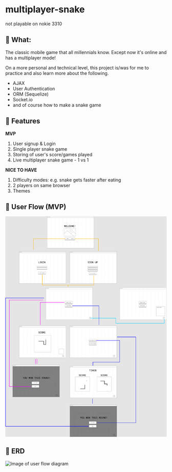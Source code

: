 # multiplayer-snake

not playable on nokie 3310

## 🐍 What:

The classic mobile game that all millennials know. Except now it's online and has a multiplayer mode!

On a more personal and technical level, this project is/was for me to practice and also learn more about the following.

- AJAX
- User Authentication
- ORM (Sequelize)
- Socket.io
- and of course how to make a snake game

## 🌈 Features

**MVP**

1. User signup & Login
2. Single player snake game
3. Storing of user's score/games played
4. Live multiplayer snake game - 1 vs 1

**NICE TO HAVE**

1. Difficulty modes: e.g. snake gets faster after eating
2. 2 players on same browser
3. Themes

## 📱 User Flow (MVP)

![Image of user flow ](/readme_images/mp-snake-user-flow-diagram-mvp.jpg)

## 🧠 ERD

![Image of user flow diagram](/readme_images/mp-snake-erd.jpeg)

